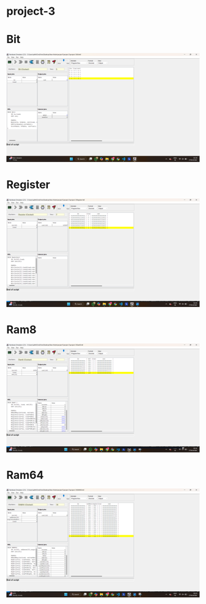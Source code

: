 # project-3

# Bit

<img src="./bit.png" />

# Register

<img src="./register.png" />

# Ram8

<img src="./ram8.png" />

# Ram64

<img src="./ran64.png" />